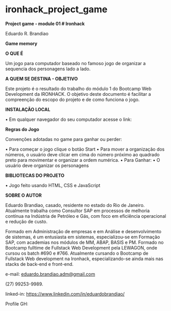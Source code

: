 # ironhack_project_game

**Project game - module 01 # Ironhack**

Eduardo R. Brandiao

**Game memory**

**O QUE É**

Um jogo para computador baseado no famoso jogo de organizar a sequencia dos personagens lado a lado.

**A QUEM SE DESTINA - OBJETIVO**

Este projeto é o resultado do trabalho do módulo 1 do Bootcamp Web Development da IRONHACK. O objetivo deste documento é facilitar a compreenção do escopo do projeto e de como funciona o jogo.

**INSTALAÇÃO LOCAL**

• Em qualquer navegador do seu computador acesse o link:

**Regras do Jogo**

Convenções adotadas no game para ganhar ou perder:

• Para começar o jogo clique o botão Start
• Para mover a organização dos números, o usuário deve clicar em cima do número próximo ao quadrado preto para movimentar e organizar a ordem numérica.
• Para Ganhar:
• O usuário deve organizar os personagens

**BIBLIOTECAS DO PROJETO**

• Jogo feito usando HTML, CSS e JavaScript

**SOBRE O AUTOR**

Eduardo Brandiao, casado, residente no estado do Rio de Janeiro. Atualmente trabalha como Consultor SAP em processos de melhoria contínua na Indústria de Petróleo e Gás, com foco em eficiência operacional e redução de custo. 

Formado em Administração de empresas e em Análise e desenvolvimento de sistemas, é um entusiasta em sistemas, especializou-se em Formação SAP, com academias nos módulos de MM, ABAP, BASIS e PM. Formado no Bootcamp fulltime de Fullstack Web Development pela LEWAGON, onde cursou os batch #690 e #766. Atualmente cursando o Bootcamp de Fullstack Web development na Ironhack, especializando-se ainda mais nas stacks de back-end e front-end.

e-mail: eduardo.brandiao.adm@gmail.com

(27) 99253-9989.

linked-in: https://www.linkedin.com/in/eduardobrandiao/

Profile GH: 
